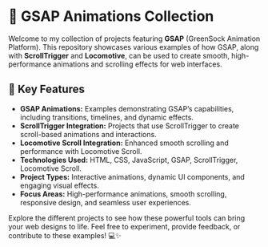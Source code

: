 # 🌟 GSAP Animations Collection

Welcome to my collection of projects featuring **GSAP** (GreenSock Animation Platform). This repository showcases various examples of how GSAP, along with **ScrollTrigger** and **Locomotive**, can be used to create smooth, high-performance animations and scrolling effects for web interfaces.

## 🚀 Key Features

- **GSAP Animations:** Examples demonstrating GSAP’s capabilities, including transitions, timelines, and dynamic effects.
- **ScrollTrigger Integration:** Projects that use ScrollTrigger to create scroll-based animations and interactions.
- **Locomotive Scroll Integration:** Enhanced smooth scrolling and performance with Locomotive Scroll.
- **Technologies Used:** HTML, CSS, JavaScript, GSAP, ScrollTrigger, Locomotive Scroll.
- **Project Types:** Interactive animations, dynamic UI components, and engaging visual effects.
- **Focus Areas:** High-performance animations, smooth scrolling, responsive design, and seamless user experiences.

Explore the different projects to see how these powerful tools can bring your web designs to life. Feel free to experiment, provide feedback, or contribute to these examples! 💻✨
